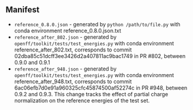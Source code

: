 ## Manifest
- `reference_0.8.0.json` - generated by `python /path/to/file.py` with conda environment reference_0.8.0.json.txt
- `reference_after_802.json` - generated by `openff/toolkit/tests/test_energies.py` with conda environment reference_after_802.txt, corresponds to commit 02dba85c51dcff3ee3426d2a407811ac9bac1749 in PR #802, between 0.9.0 and 0.9.1
- `reference_after_948.json` - generated by `openff/toolkit/tests/test_energies.py` with conda environment reference_after_948.txt, corresponds to commit 6ac06efb7d0e91a960325cfc45874500af52274c in PR #948, between 0.9.2 and 0.9.3. 
  This change tracks the effect of partial charge normalization on the reference energies of the test set.
